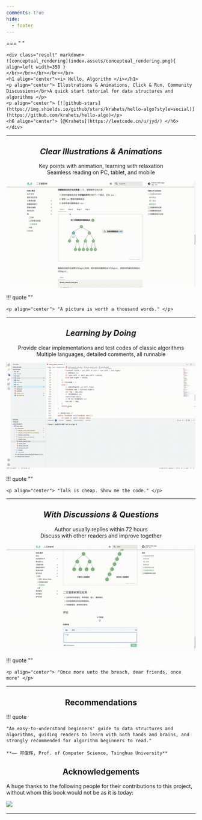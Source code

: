 ```yaml
---
comments: true
hide:
  - footer
---
```


=== " "

    <div class="result" markdown>
    ![conceptual_rendering](index.assets/conceptual_rendering.png){ align=left width=350 }
    </br></br></br></br></br>
    <h1 align="center"><i> Hello, Algorithm </i></h1>
    <p align="center"> Illustrations & Animations, Click & Run, Community Discussions</br>A quick start tutorial for data structures and algorithms </p>
    <p align="center"> [![github-stars](https://img.shields.io/github/stars/krahets/hello-algo?style=social)](https://github.com/krahets/hello-algo)</p>
    <h6 align="center"> [@Krahets](https://leetcode.cn/u/jyd/) </h6>
    </div>

---

<h2 align="center"><i> Clear Illustrations & Animations </i></h2>

<p align="center"> Key points with animation, learning with relaxation</br>Seamless reading on PC, tablet, and mobile </p>

![algorithm_animation](index.assets/animation.gif)

!!! quote ""

    <p align="center"> "A picture is worth a thousand words." </p>

---

<h2 align="center"><i> Learning by Doing </i></h2>

<p align="center"> Provide clear implementations and test codes of classic algorithms</br>Multiple languages, detailed comments, all runnable </p>

![running_code](index.assets/running_code.gif)

!!! quote ""

    <p align="center"> "Talk is cheap. Show me the code." </p>

---

<h2 align="center"><i> With Discussions & Questions </i></h2>

<p align="center"> Author usually replies within 72 hours</br>Discuss with other readers and improve together </p>

![comment](index.assets/comment.gif)

!!! quote ""

    <p align="center"> "Once more unto the breach, dear friends, once more" </p>

---

<h2 align="center"> Recommendations </h2>

!!! quote

    "An easy-to-understand beginners' guide to data structures and algorithms, guiding readers to learn with both hands and brains, and strongly recommended for algorithm beginners to read."

    **—— 邓俊辉, Prof. of Computer Science, Tsinghua University**

<h2 align="center"> Acknowledgements </h2>

A huge thanks to the following people for their contributions to this project, without whom this book would not be as it is today:

<a href="https://github.com/krahets/hello-algo/graphs/contributors">
  <img src="https://contrib.rocks/image?repo=krahets/hello-algo" />
</a>

---
